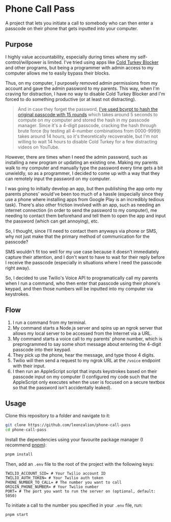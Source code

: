 # Phone Call Pass

A project that lets you initiate a call to somebody who can then enter a passcode on their phone that gets inputted into your computer.

## Purpose

I highly value accountability, especially during times where my self-control/willpower is limited. I've tried using apps like [Cold Turkey Blocker](https://getcoldturkey.com) and other programs, but being a programmer with admin access to my computer allows me to easily bypass their blocks.

Thus, on my computer, I purposely removed admin permissions from my account and gave the admin password to my parents. This way, when I'm craving for distraction, I have no way to disable Cold Turkey Blocker and I'm forced to do something productive (or at least not distracting).

> And in case they forget the password, [I've used bcyrpt to hash the original passcode with 15 rounds](https://github.com/leonzalion/hashed-out/blob/main/src/utils/four-digit.ts#L49) which takes around 5 seconds to compute on my computer and stored the hash in my passcode manager. Since it's a 4-digit passcode, cracking the hash through brute force (by testing all 4-number combinations from 0000-9999) takes around 14 hours, so it's theoretically recoverable, but I'm not willing to wait 14 hours to disable Cold Turkey for a few distracting videos on YouTube.

However, there are times when I need the admin password, such as installing a new program or updating an existing one. Making my parents walk to my computer and manually type the password every time gets a bit unwieldly, so as a programmer, I decided to come up with a way that they can remotely input the password on my computer.

I was going to initially develop an app, but then publishing the app onto my parents phones' would've been too much of a hassle (especially since they use a phone where installing apps from Google Play is an incredibly tedious task). There's also other friction involved with an app, such as needing an internet connection (in order to send the password to my computer), me needing to contact them beforehand and tell them to open the app and input the password (which can get annoying), etc.

So, I thought, since I'll need to contact them anyways via phone or SMS, why not just make that the primary method of communication for the passcode?

SMS wouldn't fit too well for my use case because it doesn't immediately capture their attention, and I don't want to have to wait for their reply before I receive the passcode (especially in situations where I need the passcode right away).

So, I decided to use Twilio's Voice API to programatically call my parents when I run a command, who then enter that passcode using their phone's keypad, and then those numbers will be inputted into my computer via keystrokes.

## Flow

1. I run a command from my terminal.
2. My command starts a Node.js server and spins up an ngrok server that allows my local server to be accessed from the Internet via a URL.
3. My command starts a voice call to my parents' phone number, which is preprogrammed to say some short message about entering the 4-digit passcode into their keypad.
4. They pick up the phone, hear the message, and type those 4 digits.
5. Twilio will then send a request to my ngrok URL at the `/voice` endpoint with their input.
6. I then run an AppleScript script that inputs keystrokes based on their passcode input on my computer (I configured my code such that the AppleScript only executes when the user is focused on a secure textbox so that the password isn't accidentally leaked).

## Usage

Clone this repository to a folder and navigate to it:

```bash
git clone https://github.com/leonzalion/phone-call-pass
cd phone-call-pass
```

Install the dependencies using your favourite package manager (I recommend [pnpm](https://pnpm.io)):

```bash
pnpm install
```

Then, add an `.env` file to the root of the project with the following keys:

```env
TWILIO_ACCOUNT_SID= # Your Twilio account ID
TWILIO_AUTH_TOKEN= # Your Twilio auth token
PHONE_NUMBER_TO_CALL= # The number you want to call
ORIGIN_PHONE_NUMBER= # Your Twilio number
PORT= # The port you want to run the server on (optional, default: 5050)
```

To initiate a call to the number you specified in your `.env` file, run:

```bash
pnpm start
```
